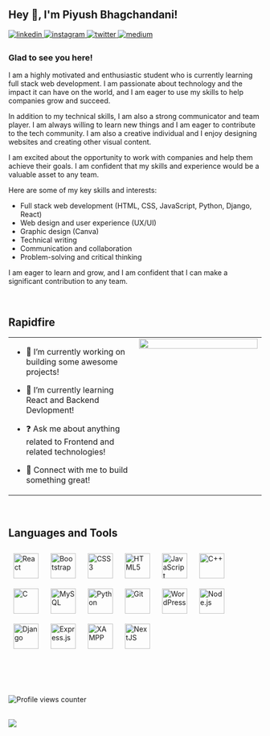 ## Hey 👋, I'm Piyush Bhagchandani!  
  
<!--
<a href="https://github.com/piyushstacks" target="_blank">
 <img src=https://img.shields.io/badge/github-%2324292e.svg?&style=for-the-badge&logo=github&logoColor=white alt=github style="margin-bottom: 5px;" /> 
</a>-->
<a href="https://linkedin.com/in/piyush-bhagchandani" target="_blank">
<img src=https://img.shields.io/badge/linkedin-%231E77B5.svg?&style=for-the-badge&logo=linkedin&logoColor=white alt=linkedin style="margin-bottom: 5px;" />
</a>
<a href="https://instagram.com/piyushstacks" target="_blank">
<img src=https://img.shields.io/badge/instagram-%23000000.svg?&style=for-the-badge&logo=instagram&logoColor=white alt=instagram style="margin-bottom: 5px;" />
</a>
<a href="https://twitter.com/PiyushStacks" target="_blank">
<img src=https://img.shields.io/badge/twitter-%2300acee.svg?&style=for-the-badge&logo=twitter&logoColor=white alt=twitter style="margin-bottom: 5px;" />
</a>
<a href="https://medium.com/piyushbhagchandani" target="_blank">
<img src=https://img.shields.io/badge/medium-%23292929.svg?&style=for-the-badge&logo=medium&logoColor=white alt=medium style="margin-bottom: 5px;" />
</a>  
  



### Glad to see you here!  
I am a highly motivated and enthusiastic student who is currently learning full stack web development. I am passionate about technology and the impact it can have on the world, and I am eager to use my skills to help companies grow and succeed.

In addition to my technical skills, I am also a strong communicator and team player. I am always willing to learn new things and I am eager to contribute to the tech community. I am also a creative individual and I enjoy designing websites and creating other visual content.

I am excited about the opportunity to work with companies and help them achieve their goals. I am confident that my skills and experience would be a valuable asset to any team.

Here are some of my key skills and interests:

* Full stack web development (HTML, CSS, JavaScript, Python, Django, React)
* Web design and user experience (UX/UI)
* Graphic design (Canva)
* Technical writing
* Communication and collaboration
* Problem-solving and critical thinking

I am eager to learn and grow, and I am confident that I can make a significant contribution to any team.  
  

<br/>  


## Rapidfire  
<table><tr><td valign="top" width="50%">

- 🔭 I’m currently working on building some awesome projects!  
  

- 🌱 I’m currently learning React and Backend Devlopment!  
  

- ❓ Ask me about anything related to Frontend and related technologies!  
  

- 🤝 Connect with me to build something great!  


</td><td valign="top" width="50%">

<div align="center">
<img src="https://giphy.com/gifs/coding-goddev-code-awesome-shit-fg9WTiKqZ0ZM6o244o" align="center" style="width: 100%" />
</div>  

</td></tr></table>  

<br/>  


## Languages and Tools  
<div align="justified">  
<a href="https://reactjs.org/" target="_blank"><img style="margin: 10px" src="https://profilinator.rishav.dev/skills-assets/react-original-wordmark.svg" alt="React" height="50" /></a>  
<a href="https://getbootstrap.com/docs/3.4/javascript/" target="_blank"><img style="margin: 10px" src="https://profilinator.rishav.dev/skills-assets/bootstrap-plain.svg" alt="Bootstrap" height="50" /></a>  
<a href="https://www.w3schools.com/css/" target="_blank"><img style="margin: 10px" src="https://profilinator.rishav.dev/skills-assets/css3-original-wordmark.svg" alt="CSS3" height="50" /></a>  
<a href="https://en.wikipedia.org/wiki/HTML5" target="_blank"><img style="margin: 10px" src="https://profilinator.rishav.dev/skills-assets/html5-original-wordmark.svg" alt="HTML5" height="50" /></a>  
<a href="https://www.javascript.com/" target="_blank"><img style="margin: 10px" src="https://profilinator.rishav.dev/skills-assets/javascript-original.svg" alt="JavaScript" height="50" /></a>  
<a href="https://www.cplusplus.com/" target="_blank"><img style="margin: 10px" src="https://profilinator.rishav.dev/skills-assets/cplusplus-original.svg" alt="C++" height="50" /></a>  
<a href="https://www.cprogramming.com/" target="_blank"><img style="margin: 10px" src="https://profilinator.rishav.dev/skills-assets/c-original.svg" alt="C" height="50" /></a>  
<!-- <a href="https://www.docker.com/" target="_blank"><img style="margin: 10px" src="https://profilinator.rishav.dev/skills-assets/docker-original-wordmark.svg" alt="Docker" height="50" /></a>   -->
<!-- <a href="https://www.typescriptlang.org/" target="_blank"><img style="margin: 10px" src="https://profilinator.rishav.dev/skills-assets/typescript-original.svg" alt="TypeScript" height="50" /></a>   -->
<a href="https://www.mysql.com/" target="_blank"><img style="margin: 10px" src="https://profilinator.rishav.dev/skills-assets/mysql-original-wordmark.svg" alt="MySQL" height="50" /></a>  
<!-- <a href="https://www.mongodb.com/" target="_blank"><img style="margin: 10px" src="https://profilinator.rishav.dev/skills-assets/mongodb-original-wordmark.svg" alt="MongoDB" height="50" /></a>   -->
<a href="https://www.python.org/" target="_blank"><img style="margin: 10px" src="https://profilinator.rishav.dev/skills-assets/python-original.svg" alt="Python" height="50" /></a>  
<a href="https://github.com/" target="_blank"><img style="margin: 10px" src="https://profilinator.rishav.dev/skills-assets/git-scm-icon.svg" alt="Git" height="50" /></a>  
<a href="https://wordpress.com/" target="_blank"><img style="margin: 10px" src="https://profilinator.rishav.dev/skills-assets/wordpress.png" alt="WordPress" height="50" /></a>  
<a href="https://nodejs.org/" target="_blank"><img style="margin: 10px" src="https://profilinator.rishav.dev/skills-assets/nodejs-original-wordmark.svg" alt="Node.js" height="50" /></a>  
<a href="https://www.djangoproject.com/" target="_blank"><img style="margin: 10px" src="https://profilinator.rishav.dev/skills-assets/django-original.svg" alt="Django" height="50" /></a>  
<a href="https://expressjs.com/" target="_blank"><img style="margin: 10px" src="https://programador-jr.vercel.app/assets/images/expressjs.png" alt="Express.js" height="50" /></a>  
<a href="https://www.apachefriends.org/" target="_blank"><img style="margin: 10px" src="https://profilinator.rishav.dev/skills-assets/xampp.png" alt="XAMPP" height="50" /></a>  
<a href="https://nextjs.org/" target="_blank"><img style="margin: 10px" src="https://profilinator.rishav.dev/skills-assets/nextjs.png" alt="NextJS" height="50" /></a>  
</div>  

<br/>  

<br/>  

<!--
## Github Stats  
<table><tr><td valign="top" width="55%">

<div align="center"><img src="https://github-readme-stats.vercel.app/api?username=PiyushStacksCode&theme=shades-of-purple&hide_border=false&include_all_commits=false&count_private=true" align="center" style="width: 100%" /></div>

</td><td valign="top" width="45%">

<img src="https://github-readme-stats.vercel.app/api/top-langs/?username=PiyushStacksCode&theme=shades-of-purple&hide_border=false&include_all_commits=false&count_private=false&layout=compact" align="left" style="width: 100%" />

</td>


<tr><td valign="top" width="100%" colspan="2">

<div align="center"><img src="https://github-readme-streak-stats.herokuapp.com/?user=PiyushStacksCode&theme=shades-of-purple&hide_border=false" align="center" style="width: 100%" /></div>

</td>
</tr>-->

</table>  

<br/>  

<!-- Proudly created with GPRM ( https://gprm.itsvg.in ) -->

<br/>  

![Profile views counter](https://komarev.com/ghpvc/?username=PiyushStacksCode&&style=flat-square)  
  

<br/>  

<div align="left">
            <a href="https://www.buymeacoffee.com/piyushbhagchandani" target="_blank" style="display: inline-block;">
                <img
                    src="https://img.shields.io/badge/Donate-Buy%20Me%20A%20Coffee-orange.svg?style=flat-square&logo=buymeacoffee" 
                    align="left"
                />
            </a></div>
<br />

